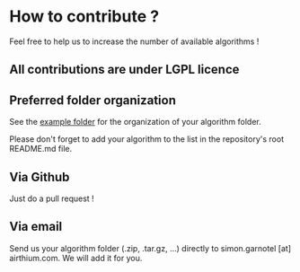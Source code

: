 # How to contribute ?

Feel free to help us to increase the number of available algorithms !

All contributions are under LGPL licence
---------------------------------------

## Preferred folder organization

See the [example folder](Example) for the organization of your algorithm folder.

Please don't forget to add your algorithm to the list in the repository's root README.md file.

## Via Github

Just do a pull request !

## Via email

Send us your algorithm folder (.zip, .tar.gz, ...) directly to simon.garnotel [at] airthium.com.
We will add it for you.


